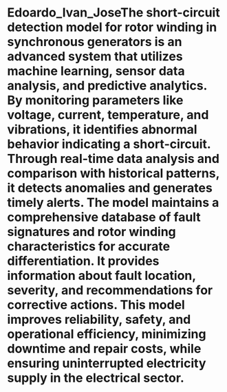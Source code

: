 # Edoardo_Ivan_JoseThe short-circuit detection model for rotor winding in synchronous generators is an advanced system that utilizes machine learning, sensor data analysis, and predictive analytics. By monitoring parameters like voltage, current, temperature, and vibrations, it identifies abnormal behavior indicating a short-circuit. Through real-time data analysis and comparison with historical patterns, it detects anomalies and generates timely alerts. The model maintains a comprehensive database of fault signatures and rotor winding characteristics for accurate differentiation. It provides information about fault location, severity, and recommendations for corrective actions. This model improves reliability, safety, and operational efficiency, minimizing downtime and repair costs, while ensuring uninterrupted electricity supply in the electrical sector.
